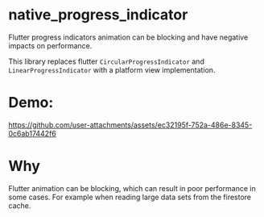 # native_progress_indicator

Flutter progress indicators animation can be blocking and have negative impacts on performance.

This library replaces flutter `CircularProgressIndicator` and `LinearProgressIndicator` with a platform view implementation.


# Demo:

https://github.com/user-attachments/assets/ec32195f-752a-486e-8345-0c6ab17442f6


# Why

Flutter animation can be blocking, which can result in poor performance in some cases. For example when reading large data sets from the firestore cache.



